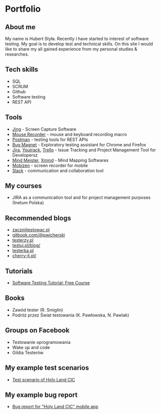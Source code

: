 # Portfolio

## About me

My name is Hubert Styła. Recently I have started to interest of software testing. My goal is to develop test and technical skills. On this site I would like to share my all gained experience from my personal studies & researches.


## Tech skills

* SQL
* SCRUM
* Github
* Software testing
* REST API

## Tools

* [Jing](https://www.techsmith.com/jing-tool.html) - Screen Capture Software
* [Mouse Recorder](http://www.mouserecorder.com/) - mouse and keyboard recording macro
* [Postman](https://www.getpostman.com/) - testing tools for REST APIs
* [Bug Magnet](https://bugmagnet.org/) - Exploratory testing assistant for Chrome and Firefox
* [Jira](https://jira.atlassian.com/), [Youtrack](https://www.jetbrains.com/youtrack/), [Trello](https://trello.com/) - Issue Tracking and Project Management Tool for Developersz
* [Mind Meister](https://www.mindmeister.com), [Xmind](http://www.xmind.net/) - Mind Mapping Softwares
* [Mobizen](https://www.mobizen.com/) - screen recorder for mobile
* [Slack](https://slack.com) - communication and collaboration tool

## My courses

* JIRA as a communication tool and for project management purposes (Inetum Polska)
 
## Recommended blogs

* [zacznijtestowac.pl](http://zacznijtestowac.pl/)
* [gitbook.com/@pwicherski](https://www.gitbook.com/@pwicherski)
* [testerzy.pl](testerzy.pl)
* [testuj.pl/blog/](https://testuj.pl/blog/)
* [testerka.pl](www.testerka.pl)
* [cherry-it.pl/](http://cherry-it.pl/)

## Tutorials
* [Software Testing Tutorial: Free Course](https://www.guru99.com/software-testing.html)

## Books 

* Zawód tester (R. Smiglin)
* Podróż przez Świat testowania (K. Pawłowska, N. Pawlak)

## Groups on Facebook

* Testowanie oprogramowania
* Wake up and code
* Gildia Testerów

## My example test scenarios

* [Test scenario of Holy Land CIC](https://docs.google.com/document/d/1jtnkzHkO2UBFF5s79wAjjmYHIjKWA3d2S0fmqygk7JY/edit?usp=sharing)

## My example bug report

* [Bug report for "Holy Land CIC" mobile app](https://docs.google.com/document/d/1dHbh9GQ2KbOdW2E17jb00vWPcQCIbWrqkNwnVCOapeY/edit?usp=sharing)
